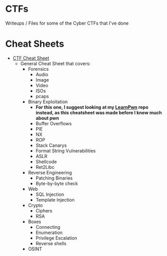 # CTFs
Writeups / Files for some of the Cyber CTFs that I've done

# Cheat Sheets
* [CTF Cheat Sheet](https://adamkadaban.notion.site/CTF-Cheat-Sheet-b96ba10226e84725b883f7f42c625271)
	* General Cheat Sheet that covers:
		* Forensics
			* Audio
			* Image
			* Video
			* ISOs
			* pcaps
		* Binary Exploitation
			* **For this one, I suggest looking at my [LearnPwn](https://github.com/Adamkadaban/LearnPwn) repo instead, as this cheatsheet was made before I knew much about pwn**
			* Buffer Overflows
			* PIE
			* NX
			* ROP
			* Stack Canarys
			* Format String Vulnerabilities
			* ASLR
			* Shellcode
			* Ret2Libc
		* Reverse Engineering
			* Patching Binaries
			* Byte-by-byte check
		* Web
			* SQL Injection
			* Template Injection
		* Crypto
			* Ciphers
			* RSA
		* Boxes
			* Connecting
			* Enumeration
			* Privilege Escalation
			* Reverse shells
		* OSINT
